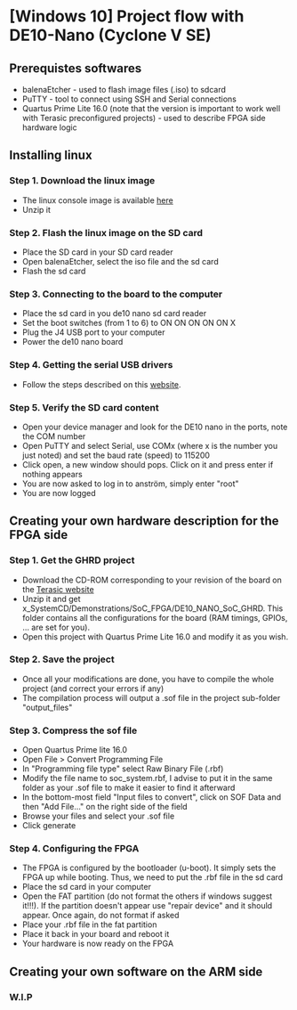 # [Windows 10] Project flow with DE10-Nano (Cyclone V SE) 

## Prerequistes softwares
- balenaEtcher - used to flash image files (.iso) to sdcard
- PuTTY - tool to connect using SSH and Serial connections
- Quartus Prime Lite 16.0 (note that the version is important to work well with Terasic preconfigured projects) - used to describe FPGA side hardware logic

## Installing linux

### Step 1. Download the linux image 

* The linux console image is available [here](https://www.terasic.com.tw/cgi-bin/page/archive.pl?Language=English&CategoryNo=167&No=1046&PartNo=4)
* Unzip it

### Step 2. Flash the linux image on the SD card

* Place the SD card in your SD card reader
* Open balenaEtcher, select the iso file and the sd card
* Flash the sd card

### Step 3. Connecting to the board to the computer

* Place the sd card in you de10 nano sd card reader
* Set the boot switches (from 1 to 6) to ON ON ON ON ON X
* Plug the J4 USB port to your computer
* Power the de10 nano board

### Step 4. Getting the serial USB drivers

* Follow the steps described on this [website](https://www.usb-drivers.org/ft232r-usb-uart-driver.html).

### Step 5. Verify the SD card content

* Open your device manager and look for the DE10 nano in the ports, note the COM number
* Open PuTTY and select Serial, use COMx (where x is the number you just noted) and set the baud rate (speed) to 115200
* Click open, a new window should pops. Click on it and press enter if nothing appears
* You are now asked to log in to anström, simply enter "root"
* You are now logged

## Creating your own hardware description for the FPGA side

### Step 1. Get the GHRD project

* Download the CD-ROM corresponding to your revision of the board on the [Terasic website](https://www.terasic.com.tw/cgi-bin/page/archive.pl?Language=English&CategoryNo=167&No=1046&PartNo=4)
* Unzip it and get x_SystemCD/Demonstrations/SoC_FPGA/DE10_NANO_SoC_GHRD. This folder contains all the configurations for the board (RAM timings, GPIOs, ... are set for you).
* Open this project with Quartus Prime Lite 16.0 and modify it as you wish.

### Step 2. Save the project

* Once all your modifications are done, you have to compile the whole project (and correct your errors if any)
* The compilation process will output a .sof file in the project sub-folder "output_files"

### Step 3. Compress the sof file

* Open Quartus Prime lite 16.0
* Open File > Convert Programming File
* In "Programming file type" select Raw Binary File (.rbf)
* Modify the file name to soc_system.rbf, I advise to put it in the same folder as your .sof file to make it easier to find it afterward
* In the bottom-most field "Input files to convert", click on SOF Data and then "Add File..." on the right side of the field
* Browse your files and select your .sof file
* Click generate

### Step 4. Configuring the FPGA

* The FPGA is configured by the bootloader (u-boot). It simply sets the FPGA up while booting. Thus, we need to put the .rbf file in the sd card
* Place the sd card in your computer
* Open the FAT partition (do not format the others if windows suggest it!!!). If the partition doesn't appear use "repair device" and it should appear. Once again, do not format if asked
* Place your .rbf file in the fat partition
* Place it back in your board and reboot it
* Your hardware is now ready on the FPGA

## Creating your own software on the ARM side

### W.I.P
